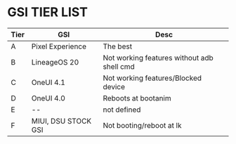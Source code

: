 # GSI TIER LIST
| Tier | GSI | Desc |
| ----- | ----- | ----- |
| A | Pixel Experience | The best |
| B | LineageOS 20 | Not working features without adb shell cmd |
| C |OneUI 4.1|Not working features/Blocked device |
| D | OneUI 4.0 | Reboots at bootanim |
| E | -- | not defined |
| F | MIUI, DSU STOCK GSI | Not booting/reboot at lk |
